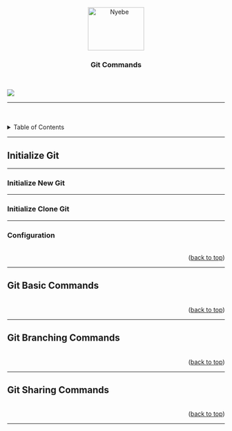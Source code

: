 <a name="readme-top"/>

<br/>

<br />
<div align="center">
  <a href="https://github.com/zyx-0314/">
    <img src="../docs/nyebe_white.png" alt="Nyebe" width="130" height="100">
  </a>

  <h3 align="center">Git Commands</h3>
</div>

<br />

![](https://visit-counter.vercel.app/counter.png?page=zyx-0314/Github-Git-Guide)

---

<br />
<br />

<details>
  <summary>Table of Contents</summary>
  <ol>
    <li>
      <a href="#initialize-git">Initialize Git</a>
      <ol>
        <li>
          <a href="#initialize-new-git">Initialize new git</a>
        </li>
        <li>
          <a href="#clone-git">Clone git</a>
        </li>
        <li>
          <a href="#configure">Configure</a>
        </li>
      </ol>
    </li>
    <li>
      <a href="#git-basic-commands">Git Basic Commands</a>
    </li>
    <li>
      <a href="#git-branching-commands">Git Branching Commands</a>
    </li>
    <li>
      <a href="#git-sharing-commands">Git Sharing Commands</a>
    </li>
  </ol>
</details>

---

## Initialize Git

<!-- Todo: Initialization -->


---

### Initialize New Git

<!-- Todo: Initialization -->

---

### Initialize Clone Git

---

### Configuration

<!-- Todo: Configuration -->

<br/>

<div align="right">(<a href="#readme-top">back to top</a>)</div>

---

## Git Basic Commands

<!-- Todo: Basic Commands -->

<br/>

<div align="right">(<a href="#readme-top">back to top</a>)</div>

---

## Git Branching Commands

<!-- Todo: Branching Commands -->

<br/>

<div align="right">(<a href="#readme-top">back to top</a>)</div>

---

## Git Sharing Commands

<!-- Todo: Sharing Commands -->

<br/>

<div align="right">(<a href="#readme-top">back to top</a>)</div>

---


